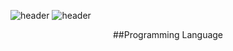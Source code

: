 ![header](https://capsule-render.vercel.app/api?type=wave&color=auto&height=300&section=header&text=capsule%20render&fontSize=70)
![header](https://capsule-render.vercel.app/api?type=waving)
<div align=center>
  ##Programming Language
